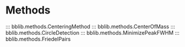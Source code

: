 # Methods

::: bblib.methods.CenteringMethod
::: bblib.methods.CenterOfMass
::: bblib.methods.CircleDetection
::: bblib.methods.MinimizePeakFWHM
::: bblib.methods.FriedelPairs
